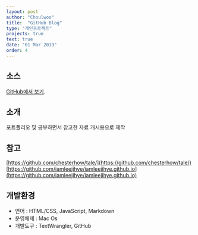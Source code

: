 ```yaml
---
layout: post
author: "Choulwoo"
title:  "GitHub Blog"
type: "개인프로젝트"
projects: true
text: true
date: "01 Mar 2019"
order: 4
---
```


## 소스
[GitHub에서 보기](https://github.com/Kimchoulwoo/Fewoo).

## 소개
포트폴리오 및 공부하면서 참고한 자료 개시용으로 제작<br>

## 참고
[https://github.com/chesterhow/tale/](https://github.com/chesterhow/tale/)<br>
[https://github.com/iamleejihye/iamleejihye.github.io](https://github.com/iamleejihye/iamleejihye.github.io)

## 개발환경
- 언어 : HTML/CSS, JavaScript, Markdown
- 운영체제 :  Mac Os
- 개발도구 : TextWrangler, GitHub
